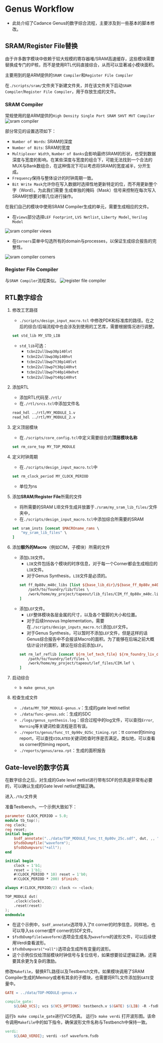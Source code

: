 # Genus Workflow

* 此处介绍了Cadance Genus的数字综合流程，主要涉及到一些基本的脚本修改。

## SRAM/Register File替换

由于许多数字模块中依赖于较大规模的寄存器堆/SRAM高速缓存，这些模块需要替换成专门的IP核，而不是使用RTL代码直接综合，从而可以显著减小模块面积。

主要用到的是ARM提供的`SRAM Compiler`和`Register File Compiler`

在`./scripts/sram/`文件夹下新建文件夹，并在该文件夹下启动`SRAM Compiler`/`Register File Compiler`，用于存放生成的文件。

### SRAM Compiler

常规使用的是ARM提供的`High Density Single Port SRAM SHVT MVT Compiler`
![sram compiler](figs/sram_compiler.png)

部分常见的设置选项如下：

* `Number of Words`: SRAM的深度
* `Number of Bits`: SRAM的宽度
* `Multiplexer Width`, `Number of Banks`会影响最终SRAM的形状，也受到数据深度与宽度的影响。在某些深度与宽度的组合下，可能无法找到一个合法的MUX与Bank数组合，在这种情况下可以考虑将SRAM的宽度减半，分开生成。
* `Frequency`保持与整体设计的时钟周期一致。
* `Bit Write Mask`允许你在写入数据时选择性地更新特定的位，而不用更新整个字（Word）。为此我们需要 生成单独的掩码（Mask）信号来控制在每次写入SRAM时想要对哪几位进行操作。

在我们自己的模块中使用SRAM Compiler生成的单元，需要生成相应的文件。

* 在`views`部分选择`LEF Footprint`, `LVS Netlist`, `Liberty Model`, `Verilog Model`

![sram compiler views](figs/views.png)

* 在`Corners`菜单中勾选所有的domain与processes，以保证生成综合报告的完整性。

![sram compiler corners](figs/corners.png)

### Register File Compiler

与`SRAM Compiler`流程类似。
![register file compiler](figs/register_file_compiler.png)

## RTL数字综合

1. 修改工艺路径
  	* `./scripts/design_input_macro.tcl` 中修改PDK和标准库的路径。在之后的综合/后端流程中也会涉及到使用的工艺库，需要根据情况进行调整。
	```tcl
	set std_lib MY_STD_LIB
	```
	* `std_lib`可选：
		* `tcbn22ullbwp30p140lvt`
		* `tcbn22ullbwp30p140hvt`
		* `tcbn22ullbwp7t30p140lvt`
		* `tcbn22ullbwp7t30p140hvt`
		* `tcbn22ullbwp7t40p140ehvt`
		* `tcbn22ullbwp7t40p140hvt`

2. 添加RTL
	* 添加RTL代码至`./rtl/`
	* 在`./rtl/srcs.tcl`中添加文件名
	```tcl
	read_hdl ../rtl/MY_MODULE_1.v
	read_hdl ../rtl/MY_MODULE_2.v
	```

3. 定义顶层模块
	* 在`./scripts/core_config.tcl`中定义需要综合的**顶层模块名称**
	```tcl
	set rm_core_top MY_TOP_MODULE
	```

4. 定义时钟周期
	* 在`./scripts/design_input_macro.tcl`中
	```tcl
	set rm_clock_period MY_CLOCK_PERIOD
	```
	* 单位为ns

5. 添加**SRAM/Register File**所需的文件
	* 将所需要的SRAM LIB文件生成并放置于`./sram/my_sram_lib_files/`文件夹中，
	* 在`./scripts/design_input_macro.tcl`中添加综合所需要的SRAM
	```tcl
	set sram_insts [concat $MACROname_rams \
		"my_sram_lib_files" \
	]
	```

6. 添加**额外的Macro**（例如CIM，子模块）所需的文件
	* 添加`LIB`文件。
		* `LIB`文件包括各个模块的时序信息，对于每一个Corner都会生成相应的`LIB`文件。 
		* 对于Genus Synthesis，`LIB`文件是必须的。
		```tcl
		set ff_0p88v_m40c_libs [list ${base_lib_dir}/${base_ff_0p88v_m40c_lib}.lib ${io_lib}ffg08ppv2p75vm40c.lib \
			/path/to/foundry/lib/files \
			/work/home/my_project/tapeout/lib_files/CIM_ff_0p88v_m40c.lib \
		]
		```
	* 添加`LEF`文件。
		* `LEF`整体模块各层金属的尺寸，以及各个管脚的大小和位置。
		* 对于后续Innovus Implementation，需要在`./scripts/design_inputs_macro.tcl`添加`LEF`文件。
		* 对于Genus Synthesis，可以暂时不添加`LEF`文件，但是这样的话Genus综合报告中不会报该Macro的面积。为了能够在后端之前大概估计设计的面积，建议在综合前添加`LEF`。
		```tcl
		set rm_lef_reflib [concat ${rm_lef_tech_file} ${rm_foundry_liv_dirs}/Back_End/lef/${std_lib}_110a/lef/${std_lib}.lef \
			/path/to/foundry/lef/files \
			/work/home/my_project/tapeout/lef_files/CIM.lef \
		]

7. 启动综合
	* `b make genus_syn`

8. 检查生成文件
	* `./data/MY_TOP_MODULE-genus.v`：生成的gate level netlist
	* `./data/func-genus.sdc`：生成的SDC
	* `./logs/genus_synthesis.log`：综合过程中的log文件，可以查找`Error`, `Warning`等关键词检查流程是否有误。
	* `./reports/genus/func_tt_0p90v_025c_timing.rpt`：tt corner的timing report，可以查找`VIOLATED`关键词检查时序是否满足。类似地，可以查看ss corner的timing report。
	* `./reports/genus/area.rpt`：生成的面积报告

## Gate-level的数字仿真

在数字综合之后，对生成的Gate level netlist进行带有SDF的仿真是非常有必要的，可以确认生成的Gate level netlist逻辑正确。

进入`./tb/`文件夹

准备Testbench，一个示例大致如下：
```verilog
parameter CLOCK_PERIOD = 5.0;
module tb_top();
reg clock;
reg reset;
initial begin
	$sdf_annotate("../data/TOP_MODULE_func_tt_0p80v_25c.sdf", dut, ,, "MAXIMUM", "1.6:1.4:1.2", "FROM_MTM");
	$fsdbDumpfile("waveform");
	$fsdbDumpvars("+all");
end

initial begin
	clock = 1'b1;
	reset = 1'b1;
	#(CLOCK_PERIOD * 10) reset = 1'b0;
	#(CLOCK_PERIOD * 200) $finish;

always #(CLOCK_PERIOD/2) clock <= ~clock;

TOP_MODULE dut(
	.clock(clock),
	.reset(reset)
);
endmodule
```

* 在这个示例中，`$sdf_annotate`选项导入了tt corner的时序信息，同样地，也可以导入ss corner或ff corner的SDF文件。
* `$fsdbDumpfile(waveform)`选项会生成名为`waveform`的波形文件，可以后续使用Verdi查看波形。
* `$fsdbDumpvars("+all")`选项会生成所有变量的波形。
* 这个示例仅仅给顶层模块时钟信号与复位信号，如果想要验证逻辑正确，还需要其余更为复杂的激励。

修改`Makefile`，替换RTL路径以及Testbench文件。如果模块调用了SRAM Compiler生成的Memory或者有其余的子模块，也需要将RTL文件添加到`GATE`变量中。
```Makefile
GATE = ../data/TOP-MODULE-genus.v 

compile_gate:
	${LOAD_VCS}; vcs $(VCS_OPTIONS) testbench.v $(GATE) $(LIB) -R -fsdb
```

运行`b make compile_gate`进行VCS仿真。
运行`b make verdi` 打开波形图。该命令调用`Makefile`中的如下指令，确保波形文件名称与Testbench中保持一致。
```Makefile
verdi:
	${LOAD_VERDI}; verdi -ssf waveform.fsdb
```
